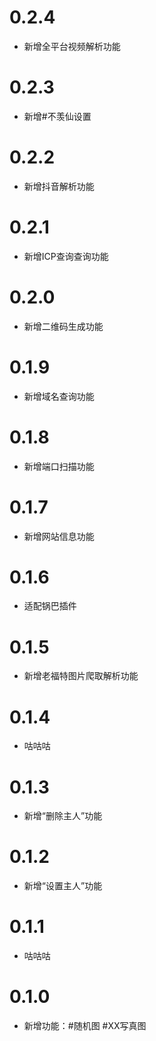 # 0.2.4
* 新增全平台视频解析功能
# 0.2.3
* 新增#不羡仙设置
# 0.2.2
* 新增抖音解析功能
# 0.2.1
* 新增ICP查询查询功能
# 0.2.0
*  新增二维码生成功能
# 0.1.9
*  新增域名查询功能
# 0.1.8
*  新增端口扫描功能
# 0.1.7
* 新增网站信息功能
# 0.1.6
* 适配锅巴插件
# 0.1.5
* 新增老福特图片爬取解析功能
# 0.1.4
* 咕咕咕
# 0.1.3
* 新增“删除主人”功能
# 0.1.2
* 新增“设置主人”功能
# 0.1.1
* 咕咕咕
# 0.1.0
* 新增功能：#随机图 #XX写真图
